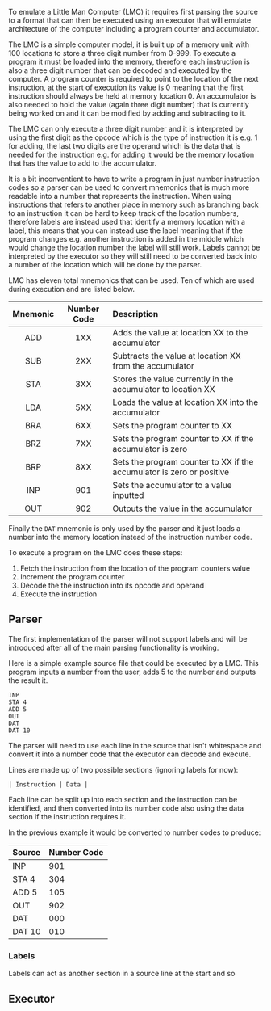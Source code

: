 To emulate a Little Man Computer (LMC) it requires first parsing the source to a format that can then be executed using an executor that will emulate architecture of the computer including a program counter and accumulator.

The LMC is a simple computer model, it is built up of a memory unit with 100 locations to store a three digit number from 0-999. To execute a program it must be loaded into the memory, therefore each instruction is also a three digit number that can be decoded and executed by the computer. A program counter is required to point to the location of the next instruction, at the start of execution its value is 0 meaning that the first instruction should always be held at memory location 0. An accumulator is also needed to hold the value (again three digit number) that is currently being worked on and it can be modified by adding and subtracting to it.

The LMC can only execute a three digit number and it is interpreted by using the first digit as the opcode which is the type of instruction it is e.g. 1 for adding, the last two digits are the operand which is the data that is needed for the instruction e.g. for adding it would be the memory location that has the value to add to the accumulator.

It is a bit inconventient to have to write a program in just number instruction codes so a parser can be used to convert mnemonics that is much more readable into a number that represents the instruction. When using instructions that refers to another place in memory such as branching back to an instruction it can be hard to keep track of the location numbers, therefore labels are instead used that identify a memory location with a label, this means that you can instead use the label meaning that if the program changes e.g. another instruction is added in the middle which would change the location number the label will still work. Labels cannot be interpreted by the executor so they will still need to be converted back into a number of the location which will be done by the parser.

LMC has eleven total mnemonics that can be used. Ten of which are used during execution and are listed below.

| Mnemonic      | Number Code   | Description                                                           |
| :-----------: | :-----------: | :-------------------------------------------------------------------- |
| ADD           | 1XX           | Adds the value at location XX to the accumulator                      |
| SUB           | 2XX           | Subtracts the value at location XX from the accumulator               |
| STA           | 3XX           | Stores the value currently in the accumulator to location XX          |
| LDA           | 5XX           | Loads the value at location XX into the accumulator                   |
| BRA           | 6XX           | Sets the program counter to XX                                        |
| BRZ           | 7XX           | Sets the program counter to XX if the accumulator is zero             |
| BRP           | 8XX           | Sets the program counter to XX if the accumulator is zero or positive |
| INP           | 901           | Sets the accumulator to a value inputted                              |
| OUT           | 902           | Outputs the value in the accumulator                                  |

Finally the `DAT` mnemonic is only used by the parser and it just loads a number into the memory location instead of the instruction number code.

To execute a program on the LMC does these steps:
1) Fetch the instruction from the location of the program counters value
2) Increment the program counter
3) Decode the the instruction into its opcode and operand
4) Execute the instruction

## Parser

The first implementation of the parser will not support labels and will be introduced after all of the main parsing functionality is working.

Here is a simple example source file that could be executed by a LMC. This program inputs a number from the user, adds 5 to the number and outputs the result it.

```
INP
STA 4
ADD 5
OUT
DAT
DAT 10
```

The parser will need to use each line in the source that isn't whitespace and convert it into a number code that the executor can decode and execute.

Lines are made up of two possible sections (ignoring labels for now):

```
| Instruction | Data |
```

Each line can be split up into each section and the instruction can be identified, and then converted into its number code also using the data section if the instruction requires it.

In the previous example it would be converted to number codes to produce:

| Source | Number Code |
| :----- | :---------- |
| INP    | 901         |
| STA 4  | 304         |
| ADD 5  | 105         |
| OUT    | 902         |
| DAT    | 000         |
| DAT 10 | 010         |

### Labels

Labels can act as another section in a source line at the start and so 

## Executor